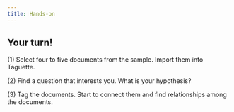 ```yaml
---
title: Hands-on
---
```


## Your turn!

(1) Select four to five documents from the sample. Import them into Taguette. 

(2) Find a question that interests you. What is your hypothesis?

(3) Tag the documents. Start to connect them and find relationships among the documents.
